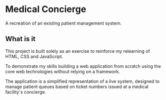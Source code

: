 # Medical Concierge

A recreation of an existing patient management system.

## What is it

This project is built solely as an exercise to reinforce my relearning of HTML, CSS and JavaScript. 

To demonstrate my skills building a web application from scratch using the core web technologies without relying on a framework.

The application is a simplified representation of a live system, designed to manage patient queues based on ticket numbers issued at a medical facility's concierge.
